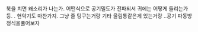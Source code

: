 북을 치면 왜소리가 나는가. 어떤식으로 공기밀도가 전파되서 귀에는 어떻게 들리는가 등. . 현악기도 마찬가지. 그냥 줄 팅구는거랑 기타 울림통같은게 있는거랑 ..공기 파동방정식을풀어보자

